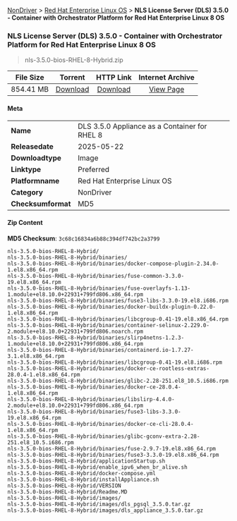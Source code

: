 
[NonDriver](/README.md)  >  [Red Hat Enterprise Linux OS](/index/NonDriver/Red_Hat_Enterprise_Linux_OS.md)  >  **NLS License Server (DLS) 3.5.0 - Container with Orchestrator Platform for Red Hat Enterprise Linux 8 OS**


###    NLS License Server (DLS) 3.5.0 - Container with Orchestrator Platform for Red Hat Enterprise Linux 8 OS

> nls-3.5.0-bios-RHEL-8-Hybrid.zip   


| **File Size** | **Torrent**  | **HTTP Link** | **Internet Archive** |
|:-------------:|:------------:|:-------------:|:--------------------:|
| 854.41 MB |  [Download](https://archive.org/download/nvgpu_nls-3.5.0-bios-RHEL-8-Hybrid.zip/nvgpu_nls-3.5.0-bios-RHEL-8-Hybrid.zip_archive.torrent)       | [Download](https://archive.org/compress/nvgpu_nls-3.5.0-bios-RHEL-8-Hybrid.zip) | [View Page](https://archive.org/details/nvgpu_nls-3.5.0-bios-RHEL-8-Hybrid.zip)       |

#### Meta

<table>
<tr><td><strong>Name</strong></td><td>DLS 3.5.0 Appliance as a Container for RHEL 8</td></tr>
<tr><td><strong>Releasedate</strong></td><td>2025-05-22</td></tr>
<tr><td><strong>Downloadtype</strong></td><td>Image</td></tr>
<tr><td><strong>Linktype</strong></td><td>Preferred</td></tr>
<tr><td><strong>Platformname</strong></td><td>Red Hat Enterprise Linux OS</td></tr>
<tr><td><strong>Category</strong></td><td>NonDriver</td></tr>
<tr><td><strong>Checksumformat</strong></td><td>MD5</td></tr>
</table>

#### Zip Content

**MD5 Checksum**: `3c68c16834a6b88c394df742bc2a3799`

```text
nls-3.5.0-bios-RHEL-8-Hybrid/
nls-3.5.0-bios-RHEL-8-Hybrid/binaries/
nls-3.5.0-bios-RHEL-8-Hybrid/binaries/docker-compose-plugin-2.34.0-1.el8.x86_64.rpm
nls-3.5.0-bios-RHEL-8-Hybrid/binaries/fuse-common-3.3.0-19.el8.x86_64.rpm
nls-3.5.0-bios-RHEL-8-Hybrid/binaries/fuse-overlayfs-1.13-1.module+el8.10.0+22931+799fd806.x86_64.rpm
nls-3.5.0-bios-RHEL-8-Hybrid/binaries/fuse3-libs-3.3.0-19.el8.i686.rpm
nls-3.5.0-bios-RHEL-8-Hybrid/binaries/docker-buildx-plugin-0.22.0-1.el8.x86_64.rpm
nls-3.5.0-bios-RHEL-8-Hybrid/binaries/libcgroup-0.41-19.el8.x86_64.rpm
nls-3.5.0-bios-RHEL-8-Hybrid/binaries/container-selinux-2.229.0-2.module+el8.10.0+22931+799fd806.noarch.rpm
nls-3.5.0-bios-RHEL-8-Hybrid/binaries/slirp4netns-1.2.3-1.module+el8.10.0+22931+799fd806.x86_64.rpm
nls-3.5.0-bios-RHEL-8-Hybrid/binaries/containerd.io-1.7.27-3.1.el8.x86_64.rpm
nls-3.5.0-bios-RHEL-8-Hybrid/binaries/libcgroup-0.41-19.el8.i686.rpm
nls-3.5.0-bios-RHEL-8-Hybrid/binaries/docker-ce-rootless-extras-28.0.4-1.el8.x86_64.rpm
nls-3.5.0-bios-RHEL-8-Hybrid/binaries/glibc-2.28-251.el8_10.5.i686.rpm
nls-3.5.0-bios-RHEL-8-Hybrid/binaries/docker-ce-28.0.4-1.el8.x86_64.rpm
nls-3.5.0-bios-RHEL-8-Hybrid/binaries/libslirp-4.4.0-2.module+el8.10.0+22931+799fd806.x86_64.rpm
nls-3.5.0-bios-RHEL-8-Hybrid/binaries/fuse3-libs-3.3.0-19.el8.x86_64.rpm
nls-3.5.0-bios-RHEL-8-Hybrid/binaries/docker-ce-cli-28.0.4-1.el8.x86_64.rpm
nls-3.5.0-bios-RHEL-8-Hybrid/binaries/glibc-gconv-extra-2.28-251.el8_10.5.i686.rpm
nls-3.5.0-bios-RHEL-8-Hybrid/binaries/fuse-2.9.7-19.el8.x86_64.rpm
nls-3.5.0-bios-RHEL-8-Hybrid/binaries/fuse3-3.3.0-19.el8.x86_64.rpm
nls-3.5.0-bios-RHEL-8-Hybrid/applicationStartup.sh
nls-3.5.0-bios-RHEL-8-Hybrid/enable_ipv6_when_br_alive.sh
nls-3.5.0-bios-RHEL-8-Hybrid/docker-compose.yml
nls-3.5.0-bios-RHEL-8-Hybrid/installAppliance.sh
nls-3.5.0-bios-RHEL-8-Hybrid/VERSION
nls-3.5.0-bios-RHEL-8-Hybrid/Readme.MD
nls-3.5.0-bios-RHEL-8-Hybrid/images/
nls-3.5.0-bios-RHEL-8-Hybrid/images/dls_pgsql_3.5.0.tar.gz
nls-3.5.0-bios-RHEL-8-Hybrid/images/dls_appliance_3.5.0.tar.gz
```